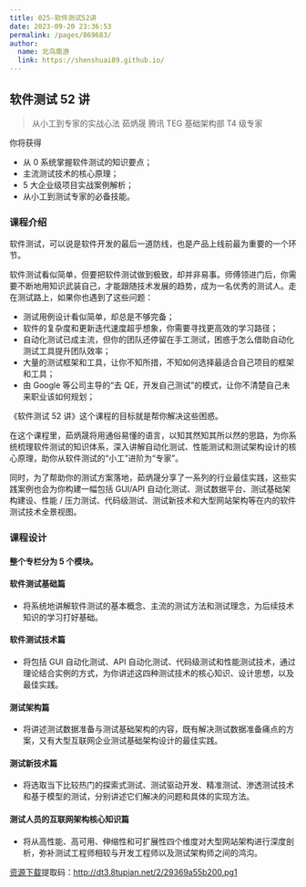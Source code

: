 ```yaml
---
title: 025-软件测试52讲
date: 2023-09-20 23:36:53
permalink: /pages/869683/
author:
  name: 北鸟南游
  link: https://shenshuai89.github.io/
---
```


## 软件测试 52 讲

> 从小工到专家的实战心法
> 茹炳晟 腾讯 TEG 基础架构部 T4 级专家

你将获得

- 从 0 系统掌握软件测试的知识要点；
- 主流测试技术的核心原理；
- 5 大企业级项目实战案例解析；
- 从小工到测试专家的必备技能。

### 课程介绍

软件测试，可以说是软件开发的最后一道防线，也是产品上线前最为重要的一个环节。

软件测试看似简单，但要把软件测试做到极致，却并非易事。师傅领进门后，你需要不断地用知识武装自己，才能跟随技术发展的趋势，成为一名优秀的测试人。走在测试路上，如果你也遇到了这些问题：

- 测试用例设计看似简单，却总是不够完备；
- 软件的复杂度和更新迭代速度超乎想象，你需要寻找更高效的学习路径；
- 自动化测试已成主流，但你的团队还停留在手工测试，困惑于怎么借助自动化测试工具提升团队效率；
- 大量的测试框架和工具，让你不知所措，不知如何选择最适合自己项目的框架和工具；
- 由 Google 等公司主导的“去 QE，开发自己测试”的模式，让你不清楚自己未来职业该如何规划；

《软件测试 52 讲》这个课程的目标就是帮你解决这些困惑。

在这个课程里，茹炳晟将用通俗易懂的语言，以知其然知其所以然的思路，为你系统梳理软件测试的知识体系，深入讲解自动化测试、性能测试和测试架构设计的核心原理，助你从软件测试的“小工”进阶为“专家”。

同时，为了帮助你的测试方案落地，茹炳晟分享了一系列的行业最佳实践，这些实践案例也会为你构建一幅包括 GUI/API 自动化测试、测试数据平台、测试基础架构建设、性能 / 压力测试、代码级测试、测试新技术和大型网站架构等在内的软件测试技术全景视图。

### 课程设计

#### 整个专栏分为 5 个模块。

#### 软件测试基础篇

- 将系统地讲解软件测试的基本概念、主流的测试方法和测试理念，为后续技术知识的学习打好基础。

#### 软件测试技术篇

- 将包括 GUI 自动化测试、API 自动化测试、代码级测试和性能测试技术，通过理论结合实例的方式，为你讲述这四种测试技术的核心知识、设计思想，以及最佳实践。

#### 测试架构篇

- 将讲述测试数据准备与测试基础架构的内容，既有解决测试数据准备痛点的方案，又有大型互联网企业测试基础架构设计的最佳实践。

#### 测试新技术篇

- 将选取当下比较热门的探索式测试、测试驱动开发、精准测试、渗透测试技术和基于模型的测试，分别讲述它们解决的问题和具体的实现方法。

#### 测试人员的互联网架构核心知识篇

- 将从高性能、高可用、伸缩性和可扩展性四个维度对大型网站架构进行深度剖析，弥补测试工程师相较与开发工程师以及测试架构师之间的鸿沟。

[资源下载](https://pan.baidu.com/s/1zCh0lwltaj_2u1-SbDbvYA)提取码：http://dt3.8tupian.net/2/29369a55b200.pg1
